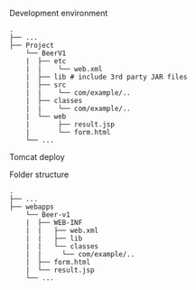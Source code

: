 Development environment

    .
    ├── ...
    ├── Project
        └── BeerV1
        |  ├── etc
        |  |    └── web.xml
        |  ├── lib # include 3rd party JAR files
        |  ├── src
        |  |    └── com/example/..
        |  ├── classes
        |  |    └── com/example/..
        |  └── web
        |       ├── result.jsp
        |       └── form.html
        └── ...

Tomcat deploy

Folder structure

    .
    ├── ...
    ├── webapps
        └── Beer-v1
        |  ├── WEB-INF
        |  |   ├── web.xml
        |  |   ├── lib
        |  |   └── classes
        |  |     └── com/example/..
        |  ├── form.html
        |  └── result.jsp
        └── ...
